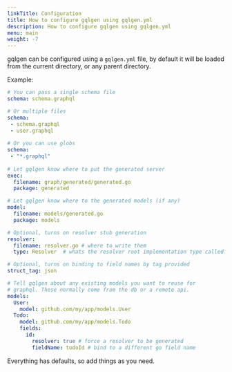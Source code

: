 ```yaml
---
linkTitle: Configuration
title: How to configure gqlgen using gqlgen.yml
description: How to configure gqlgen using gqlgen.yml
menu: main
weight: -7
---
```


gqlgen can be configured using a `gqlgen.yml` file, by default it will be loaded from the current directory, or any parent directory.

Example:
```yml
# You can pass a single schema file
schema: schema.graphql

# Or multiple files
schema:
 - schema.graphql
 - user.graphql
 
# Or you can use globs
schema: 
 - "*.graphql"
 
# Let gqlgen know where to put the generated server
exec:
  filename: graph/generated/generated.go
  package: generated

# Let gqlgen know where to the generated models (if any)
model:
  filename: models/generated.go
  package: models

# Optional, turns on resolver stub generation
resolver:
  filename: resolver.go # where to write them
  type: Resolver  # whats the resolver root implementation type called?

# Optional, turns on binding to field names by tag provided
struct_tag: json

# Tell gqlgen about any existing models you want to reuse for
# graphql. These normally come from the db or a remote api.
models:
  User:
    model: github.com/my/app/models.User
  Todo:
    model: github.com/my/app/models.Todo
    fields:
      id:
        resolver: true # force a resolver to be generated
        fieldName: todoId # bind to a different go field name 
```

Everything has defaults, so add things as you need.

